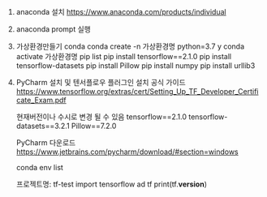 1. anaconda 설치
    https://www.anaconda.com/products/individual

2. anaconda prompt 실행


3. 가상환경만들기
    conda
    conda create -n  가상환경명  python=3.7
    y
    conda activate 가상환경명
    pip list
    pip install tensorflow==2.1.0
    pip install tensorflow-datasets
    pip install Pillow
    pip install numpy
    pip install urllib3

4. PyCharm 설치 및 텐서플로우 플러그인 설치
    공식 가이드 
    https://www.tensorflow.org/extras/cert/Setting_Up_TF_Developer_Certificate_Exam.pdf

    현재버전이나 수시로 변경 될 수 있음
    tensorflow==2.1.0
    tensorflow-datasets==3.2.1
    Pillow==7.2.0

    PyCharm 다운로드 
    https://www.jetbrains.com/pycharm/download/#section=windows

    conda env list

    프로젝트명: tf-test
    import tensorflow ad tf
    print(tf.__version__)